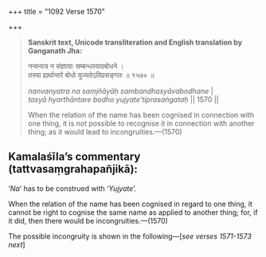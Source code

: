 +++
title = "1092 Verse 1570"

+++
> **Sanskrit text, Unicode transliteration and English translation by Ganganath Jha:** 
>
> नन्वन्यत्र न संज्ञायाः सम्बन्धस्यावबोधने ।  
> तस्या ह्यर्थान्तरे बोधो युज्यतेऽतिप्रसङ्गतः ॥ १५७० ॥ 
>
> *nanvanyatra na saṃjñāyāḥ sambandhasyāvabodhane* \|  
> *tasyā hyarthāntare bodho yujyate'tiprasaṅgataḥ* \|\| 1570 \|\| 
>
> When the relation of the name has been cognised in connection with one thing, it is not possible to recognise it in connection with another thing; as it would lead to incongruities.—(1570)



## Kamalaśīla’s commentary (tattvasaṃgrahapañjikā):

‘*Na*’ has to be construed with ‘*Yujyate*’.

When the relation of the name has been cognised in regard to one thing, it cannot be right to cognise the same name as applied to another thing; for, if it did, then there would be incongruities.—(1570)

The possible incongruity is shown in the following—[*see verses 1571-1573 next*]


